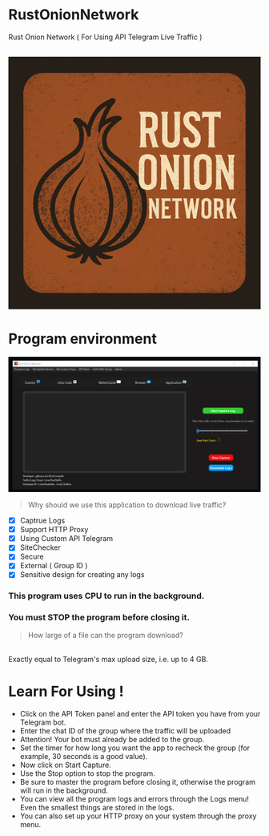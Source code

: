 

# RustOnionNetwork
Rust Onion Network ( For Using API Telegram Live Traffic )

<br>

<img src="https://github.com/RustCompiler/RustOnionNetwork/blob/main/temps/software_icon.png" style="border-radius: 30pxpx;">

# Program environment

<img src="https://github.com/RustCompiler/RustOnionNetwork/blob/main/temps/env_program.jpg" style="border-radius: 30pxpx;">

> Why should we use this application to download live traffic?

- [x] Captrue Logs
- [x] Support HTTP Proxy
- [x] Using Custom API Telegram
- [x] SiteChecker
- [x] Secure
- [x] External ( Group ID )
- [x] Sensitive design for creating any logs

### This program uses CPU to run in the background.
### You must STOP the program before closing it.

> How large of a file can the program download?
<br>
Exactly equal to Telegram's max upload size, i.e. up to 4 GB.


# Learn For Using !

- Click on the API Token panel and enter the API token you have from your Telegram bot.
- Enter the chat ID of the group where the traffic will be uploaded
- Attention! Your bot must already be added to the group.
- Set the timer for how long you want the app to recheck the group (for example, 30 seconds is a good value).
- Now click on Start Capture.
- Use the Stop option to stop the program.
- Be sure to master the program before closing it, otherwise the program will run in the background.
- You can view all the program logs and errors through the Logs menu! Even the smallest things are stored in the logs.
- You can also set up your HTTP proxy on your system through the proxy menu.
